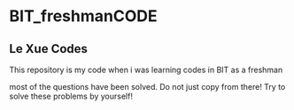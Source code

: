 # BIT_freshmanCODE
Le Xue Codes
---
This repository is my code when i was learning codes in BIT as a freshman

most of the questions have been solved.
Do not just copy from there!
Try to solve these problems by yourself!
